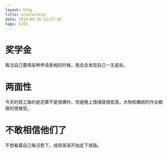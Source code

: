 ```yaml
---
layout: blog
title: scholarship
date: 2018-09-25 22:27:16
tags: SJTU
---
```

# 奖学金
每当自己要填各种申请表格的时候，我总会发现自己一无是处。

# 两面性
今天的铣工做的是还算不是很爆炸，但是晚上情绪就很低落，大物和概统的作业都做的很难受。

# 不敢相信他们了
不想看着自己每况愈下，成绩渐渐开始走下坡路。
